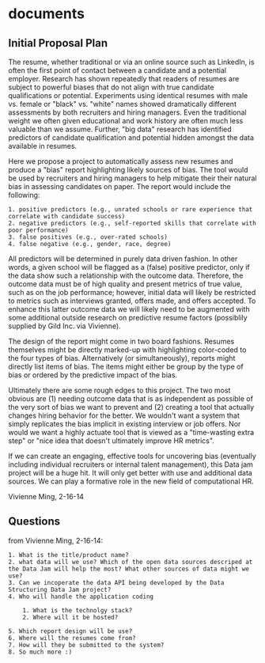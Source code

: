 documents
=========

Initial Proposal Plan
---------------------

The resume, whether traditional or via an online source such as LinkedIn, is often the first point of contact between a candidate and a potential employer. Research has shown repeatedly that readers of resumes are subject to powerful biases that do not align with true candidate qualifications or potential. Experiments using identical resumes with male vs. female or "black" vs. "white" names showed dramatically different assessments by both recruiters and hiring managers. Even the traditional weight we often given educational and work history are often much less valuable than we assume. Further, "big data" research has identified predictors of candidate qualification and potential hidden amongst the data available in resumes.

Here we propose a project to automatically assess new resumes and produce a "bias" report highlighting likely sources of bias. The tool would be used by recruiters and hiring managers to help mitigate their their natural bias in assessing candidates on paper. The report would include the following:

	1. positive predictors (e.g., unrated schools or rare experience that correlate with candidate success)
	2. negative predictors (e.g., self-reported skills that correlate with poor performance)
	3. false positives (e.g., over-rated schools)
	4. false negative (e.g., gender, race, degree)

All predictors will be determined in purely data driven fashion. In other words, a given school will be flagged as a (false) positive predictor, only if the data show such a relationship with the outcome data. Therefore, the outcome data must be of high quality and present metrics of true value, such as on the job performance; however, initial data will likely be restricted to metrics such as interviews granted, offers made, and offers accepted. To enhance this latter outcome data we will likely need to be augmented with some additional outside research on predictive resume factors (possiblily supplied by Gild Inc. via Vivienne).

The design of the report might come in two board fashions. Resumes themselves might be directly marked-up with highlighting color-coded to the four types of bias. Alternatively (or simultaneously), reports might directly list items of bias. The items might either be group by the type of bias or ordered by the predictive impact of the bias.

Ultimately there are some rough edges to this project. The two most obvious are (1) needing outcome data that is as independent as possible of the very sort of bias we want to prevent and (2) creating a tool that actually changes hiring behavior for the better. We wouldn't want a system that simply replicates the bias implicit in existing interview or job offers. Nor would we want a highly actuate tool that is viewed as a "time-wasting extra step" or "nice idea that doesn't ultimately improve HR metrics".

If we can create an engaging, effective tools for uncovering bias (eventually including individual recruiters or internal talent management), this Data jam project will be a huge hit. It will only get better with use and additional data sources. We can play a formative role in the new field of computational HR.

Vivienne Ming, 2-16-14

Questions
---------

from Vivienne Ming, 2-16-14:

	1. What is the title/product name?
	2. what data will we use? Which of the open data sources descriped at the Data Jam will help the most? What other sources of data might we use?
	3. Can we incoperate the data API being developed by the Data Structuring Data Jam project?
	4. Who will handle the application coding

		1. What is the technolgy stack?
		2. Where will it be hosted?

	5. Which report design will be use?
	6. Where will the resumes come from?
	7. How will they be submitted to the system?
	8. So much more :)


